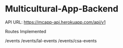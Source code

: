 # Multicultural-App-Backend

API URL: https://mcapp-api.herokuapp.com/api/v1

Routes Implemented

/events
/events/lal-events
/events/csa-events



